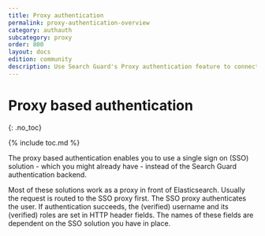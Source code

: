 ```yaml
---
title: Proxy authentication
permalink: proxy-authentication-overview
category: authauth
subcategory: proxy
order: 800
layout: docs
edition: community
description: Use Search Guard's Proxy authentication feature to connect Elasticsearch to any third-party identity provider.
---
```

<!---
Copyright 2022 floragunn GmbH
-->

# Proxy based authentication
{: .no_toc}

{% include toc.md %}

The proxy based authentication enables you to use a single sign on (SSO) solution - which you might already have - instead of the Search Guard authentication backend. 

Most of these solutions work as a proxy in front of Elasticsearch. Usually the request is routed to the SSO proxy first. The SSO proxy authenticates the user. If authentication succeeds, the (verified) username and its (verified) roles are set in HTTP header fields. The names of these fields are dependent on the SSO solution you have in place.
